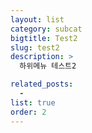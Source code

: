 ```yaml
---
layout: list
category: subcat
bigtitle: Test2
slug: test2
description: >
  하위메뉴 테스트2

related_posts:
  -
list: true
order: 2
---
```

